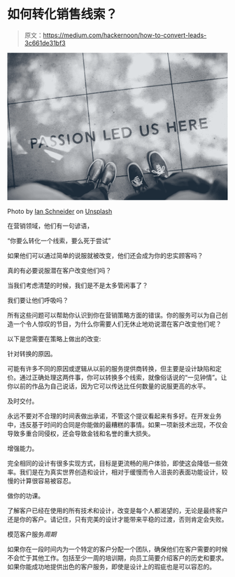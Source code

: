 # 如何转化销售线索？

> 原文：<https://medium.com/hackernoon/how-to-convert-leads-3c661de31bf3>

![](img/4a3b508ab8745240326cc78f9aa43b62.png)

Photo by [Ian Schneider](https://unsplash.com/photos/TamMbr4okv4?utm_source=unsplash&utm_medium=referral&utm_content=creditCopyText) on [Unsplash](https://unsplash.com/search/photos/pursuit?utm_source=unsplash&utm_medium=referral&utm_content=creditCopyText)

在营销领域，他们有一句谚语，

“你要么转化一个线索，要么死于尝试”

如果他们可以通过简单的说服就被改变，他们还会成为你的忠实顾客吗？

真的有必要说服潜在客户改变他们吗？

当我们考虑清楚的时候，我们是不是太多管闲事了？

我们要让他们呼吸吗？

所有这些问题可以帮助你认识到你在营销策略方面的错误。你的服务可以为自己创造一个令人惊叹的节目，为什么你需要人们无休止地劝说潜在客户改变他们呢？

以下是您需要在策略上做出的改变:

针对转换的原因。

可能有许多不同的原因或逻辑从以前的服务提供商转换，但主要是设计缺陷和定价。通过正确处理这两件事，你可以转换多个线索，就像俗话说的“一见钟情”。让你以前的作品为自己说话，因为它可以传达比任何数量的说服更高的水平。

及时交付。

永远不要对不合理的时间表做出承诺，不管这个提议看起来有多好。在开发业务中，违反基于时间的合同是你能做的最糟糕的事情。如果一项新技术出现，不仅会导致多重合同侵权，还会导致金钱和名誉的重大损失。

增强能力。

完全相同的设计有很多实现方式，目标是更流畅的用户体验，即使这会降低一些效率。我们是在为真实世界创造和设计，相对于缓慢而令人沮丧的表面功能设计，较慢的计算很容易被容忍。

做你的功课。

了解客户已经在使用的所有技术和设计，改变是每个人都渴望的，无论是最终客户还是你的客户。请记住，只有完美的设计才能带来平稳的过渡，否则肯定会失败。

模范客户服务*周期*

如果你在一段时间内为一个特定的客户分配一个团队，确保他们在客户需要的时候不会忙于其他工作。包括至少一周的培训期，向员工简要介绍客户的历史和要求。如果你能成功地提供出色的客户服务，即使是设计上的瑕疵也是可以容忍的。